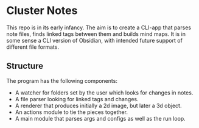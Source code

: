 # Cluster Notes

This repo is in its early infancy. The aim is to create a CLI-app that parses note files,
finds linked tags between them and builds mind maps. It is in some sense a CLI version of
Obsidian, with intended future support of different file formats.

## Structure
The program has the following components:
- A watcher for folders set by the user which looks for changes in notes.
- A file parser looking for linked tags and changes.
- A renderer that produces initially a 2d image, but later a 3d object.
- An actions module to tie the pieces together.
- A main module that parses args and configs as well as the run loop.
